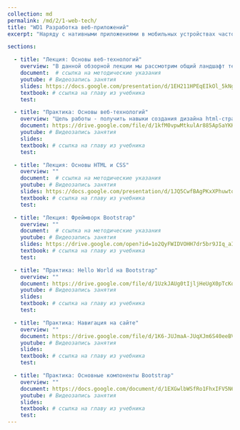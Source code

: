 ```yaml
---
collection: md
permalink: /md/2/1-web-tech/
title: "WD1 Разработка веб-приложений"
excerpt: "Наряду с нативными приложениями в мобильных устройствах часто применяются веб-приложения, созданные с помощью универсального стека технологий - HTML, JavaScript, CSS. Они имеют свои преимущества и недостатки перед нативными и гибридными приложениями. В этой теме мы будм рассматривать средства создания веб-приложений для мобильных устройств."

sections:

  - title: "Лекция: Основы веб-технологий" 
    overview: "В данной обзорной лекции мы рассмотрим общий ландшафт технологий, необходимых для создания веб-приложений."
    document:  # ссылка на методические указания
    youtube: # Видеозапись занятия
    slides: https://docs.google.com/presentation/d/1EH211HPEqEIkOl_5kNgCGLnzz7JqARlHKuD1hzq9nr4/edit?usp=sharing
    textbook: # ссылка на главу из учебника
    test: 

  - title: "Практика: Основы веб-технологий" 
    overview: "Цель работы - получить навыки создания дизайна html-страниц."
    document: https://drive.google.com/file/d/1kfM0vpwMtkulAr885ApSaYKKNCINxxq3/view # ссылка на методические указания
    youtube: # Видеозапись занятия
    slides: 
    textbook: # ссылка на главу из учебника
    test: 

  - title: "Лекция: Основы HTML и CSS" 
    overview: ""
    document:  # ссылка на методические указания
    youtube: # Видеозапись занятия
    slides: https://docs.google.com/presentation/d/1JQ5CwfBAgPKxXPhuwtoZvrWgmcn2n1uZX-0TWAyLiVc/edit?usp=sharing
    textbook: # ссылка на главу из учебника
    test: 

  - title: "Лекция: Фреймворк Bootstrap" 
    overview: ""
    document:  # ссылка на методические указания
    youtube: # Видеозапись занятия
    slides: https://drive.google.com/open?id=1o2QyFWIDVOHH7dr5br9JIq_aI_JBZyb2FPv3UWjMzlM
    textbook: # ссылка на главу из учебника
    test: 

  - title: "Практика: Hello World на Bootstrap" 
    overview: ""
    document: https://drive.google.com/file/d/1UzkJAUg0tIjljHeUgX0pTcKq0cu3JoWL/view?usp=sharing
    youtube: # Видеозапись занятия
    slides: 
    textbook: # ссылка на главу из учебника
    test: 

  - title: "Практика: Навигация на сайте" 
    overview: ""
    document: https://drive.google.com/file/d/1K6-JUJmaA-JUqXJm6S40eeBVmEmcjbaj/view?usp=sharing
    youtube: # Видеозапись занятия
    slides: 
    textbook: # ссылка на главу из учебника
    test: 

  - title: "Практика: Основные компоненты Bootstrap" 
    overview: ""
    document: https://docs.google.com/document/d/1EXGwlbWSfRo1FhxIFV5N6Sq2KoRrH0oa/edit?usp=sharing&ouid=116003821381017651142&rtpof=true&sd=true
    youtube: # Видеозапись занятия
    slides: 
    textbook: # ссылка на главу из учебника
    test: 
---
```

